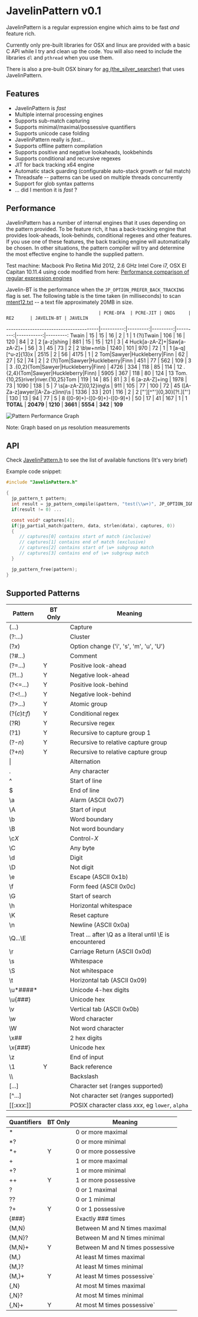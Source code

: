 # JavelinPattern v0.1

JavelinPattern is a regular expression engine which aims to be fast *and* feature rich.

Currently only pre-built libraries for OSX and linux are provided with a basic C API while I try and
clean up the code. You will also need to include the libraries `dl` and `pthread` when you use them.

There is also a pre-built OSX binary for [ag (the_silver_searcher)](https://github.com/jthlim/the_silver_searcher) that uses JavelinPattern.

## Features

* JavelinPattern is *fast*
* Multiple internal processing engines
* Supports sub-match capturing
* Supports minimal/maximal/possessive quantifiers
* Supports unicode case folding
* JavelinPattern really is *fast*...
* Supports offline pattern compilation
* Supports positive and negative lookaheads, lookbehinds
* Supports conditional and recursive regexes
* JIT for back tracking x64 engine
* Automatic stack guarding (configurable auto-stack growth or fail match)
* Threadsafe -- patterns can be used on multiple threads concurrently
* Support for glob syntax patterns
* ... did I mention it is *fast* ?

## Performance

JavelinPattern has a number of internal engines that it uses depending on the pattern
provided. To be feature rich, it has a back-tracking engine that provides look-aheads,
look-behinds, conditional regexes and other features. If you use one of these features,
the back tracking engine will automatically be chosen. In other situations, the pattern
compiler will try and determine the most effective engine to handle the supplied pattern.

Test machine: Macbook Pro Retina Mid 2012, 2.6 GHz Intel Core i7, OSX El Capitan 10.11.4 using code modified from here: [Performance comparison of regular expression engines](http://sljit.sourceforge.net/regex_perf.html)

Javelin-BT is the performance when the `JP_OPTION_PREFER_BACK_TRACKING` flag is set. The following table is the time taken (in milliseconds) to scan [mtent12.txt](http://www.gutenberg.org/files/3200/old/mtent12.zip) -- a text file approximately 20MB in size.

                                       | PCRE-DFA  | PCRE-JIT | ONIG     | RE2      | JAVELIN-BT | JAVELIN
---------------------------------------|----------:|---------:|---------:|---------:|-----------:|---------:
Twain                                  | 15        | 15       | 16       | 2        | 1          | 1
(?i)Twain                              | 106       | 16       | 120      | 84       | 2          | 2
[a-z]shing                             | 881       | 15       | 15       | 121      | 3          | 4
Huck[a-zA-Z]+\|Saw[a-zA-Z]+            | 56        | 3        | 45       | 73       | 2          | 2
\b\w+nn\b                              | 1240      | 101      | 970      | 72       | 1          | 1
[a-q][^u-z]{13}x                       | 2515      | 2        | 56       | 4175     | 1          | 2
Tom\|Sawyer\|Huckleberry\|Finn         | 62        | 27       | 52       | 74       | 2          | 2
(?i)Tom\|Sawyer\|Huckleberry\|Finn     | 451       | 77       | 562      | 109      | 3          | 3
.{0,2}(Tom\|Sawyer\|Huckleberry\|Finn) | 4726      | 334      | 118      | 85       | 114        | 12
.{2,4}(Tom\|Sawyer\|Huckleberry\|Finn) | 5905      | 367      | 118      | 80       | 124        | 13
Tom.{10,25}river\|river.{10,25}Tom     | 119       | 14       | 85       | 81       | 3          | 6
[a-zA-Z]+ing                           | 1978      | 73       | 1090     | 138      | 5          | 7
\s[a-zA-Z]{0,12}ing\s                  | 911       | 105      | 77       | 100      | 72         | 45
([A-Za-z]awyer\|[A-Za-z]inn)\s         | 1336      | 33       | 201      | 116      | 2          | 2
["'][^"']{0,30}[?!\.]["']              | 130       | 13       | 94       | 77       | 5          | 8
([0-9]+)-([0-9]+)-([0-9]+)             | 50        | 17       | 41       | 167      | 1          | 1
**TOTAL**                              | **20479** | **1210** | **3661** | **5554** | **342**    | **109**


![Pattern Performance Graph](PatternPerformance.png)

Note: Graph based on µs resolution measurements

## API

Check [JavelinPattern.h](JavelinPattern.h) to see the list of available functions (It's very brief)

Example code snippet:

```c
#include "JavelinPattern.h"

{
  jp_pattern_t pattern;
  int result = jp_pattern_compile(&pattern, "test(\\w+)", JP_OPTION_IGNORE_CASE | JP_OPTION_UTF8);
  if(result != 0) ...

  const void* captures[4];
  if(jp_partial_match(pattern, data, strlen(data), captures, 0))
  {
     // captures[0] contains start of match (inclusive)
	 // captures[1] contains end of match (exclusive)
	 // captures[2] contains start of \w+ subgroup match
	 // captures[3] contains end of \w+ subgroup match
  }

  jp_pattern_free(pattern);
}

```

## Supported Patterns
 
 Pattern        | BT Only | Meaning
----------------|---------|--------------------------------------------------
(...)           |         | Capture
(?:...)         |         | Cluster
(?*x*)          |         | Option change ('i', 's', 'm', 'u', 'U')
(?#...)         |         | Comment
(?=...)         |    Y    | Positive look-ahead
(?!...)         |    Y    | Negative look-ahead
(?\<=...)       |    Y    | Positive look-behind
(?\<!...)       |    Y    | Negative look-behind
(?\>...)        |    Y    | Atomic group
(?(*c*)*t*:*f*) |    Y    | Conditional regex
(?R)            |    Y    | Recursive regex
(?1)            |    Y    | Recursive to capture group 1
(?-*n*)         |    Y    | Recursive to relative capture group
(?+*n*)         |    Y    | Recursive to relative capture group
\|              |         | Alternation
.               |         | Any character
^               |         | Start of line
$               |         | End of line
\\a             |         | Alarm (ASCII 0x07)
\\A             |         | Start of input
\\b             |         | Word boundary
\\B             |         | Not word boundary
\\c*X*          |         | Control-*X*
\\C             |         | Any byte
\\d             |         | Digit
\\D             |         | Not digit
\\e             |         | Escape (ASCII 0x1b)
\\f             |         | Form feed (ASCII 0x0c)
\\G             |         | Start of search
\\h             |         | Horizontal whitespace
\\K             |         | Reset capture
\\n             |         | Newline (ASCII 0x0a)
\\Q...\\E       |         | Treat ... after \\Q as a literal until \\E is encountered
\\r             |         | Carriage Return (ASCII 0x0d)
\\s             |         | Whitespace
\\S             |         | Not whitespace
\\t             |         | Horizontal tab (ASCII 0x09)
\\u*####*       |         | Unicode 4-hex digits
\\u{*###*}      |         | Unicode hex
\\v             |         | Vertical tab (ASCII 0x0b)
\\w             |         | Word character
\\W             |         | Not word character
\\x##           |         | 2 hex digits
\\x{*###*}      |         | Unicode hex
\\z             |         | End of input
\\1             |    Y    | Back reference
\\\\            |         | Backslash
[...]           |         | Character set (ranges supported)
[^...]          |         | Not character set (ranges supported)
[[:*xxx*:]]     |         | POSIX character class *xxx*, eg `lower`, `alpha`



 Quantifiers | BT Only | Meaning
-------------|---------|-----------------------------------------------------
\*           |         | 0 or more maximal
\*?          |         | 0 or more minimal
\*+          |    Y    | 0 or more possessive
\+           |         | 1 or more maximal
\+?          |         | 1 or more minimal
\++          |    Y    | 1 or more possessive
?            |         | 0 or 1 maximal
??           |         | 0 or 1 minimal
?+           |    Y    | 0 or 1 possessive
{###}        |         | Exactly ### times
{M,N}        |         | Between M and N times maximal
{M,N}?       |         | Between M and N times minimal
{M,N}+       |    Y    | Between M and N times possessive
{M,}         |         | At least M times maximal
{M,}?        |         | At least M times minimal
{M,}+        |    Y    | At least M times possessive`
{,N}         |         | At most M times maximal
{,N}?        |         | At most M times minimal
{,N}+        |    Y    | At most M times possessive`
